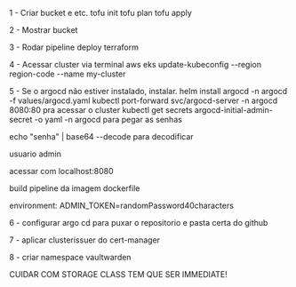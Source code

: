 1 - Criar bucket e etc.
tofu init
tofu plan
tofu apply

2 - Mostrar bucket

3 - Rodar pipeline deploy terraform

4 - Acessar cluster via terminal
aws eks update-kubeconfig --region region-code --name my-cluster

5 - Se o argocd não estiver instalado, instalar.
helm install argocd -n argocd -f values/argocd.yaml
kubectl port-forward svc/argocd-server -n argocd 8080:80 pra acessar o cluster
kubectl get secrets argocd-initial-admin-secret -o yaml -n argocd para pegar as senhas

echo "senha" | base64 --decode para decodificar

usuario admin

acessar com localhost:8080

build pipeline da imagem dockerfile

environment:
      ADMIN_TOKEN=randomPassword40characters

6 - configurar argo cd para puxar o repositorio e pasta certa do github

7 - aplicar clusterissuer do cert-manager

8 - criar namespace vaultwarden

CUIDAR COM STORAGE CLASS TEM QUE SER IMMEDIATE!

